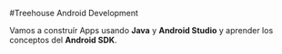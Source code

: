 #Treehouse Android Development

Vamos a construír Apps usando **Java** y **Android Studio** y aprender los conceptos del **Android SDK**.